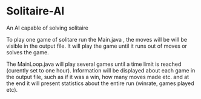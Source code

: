 # Solitaire-AI
An AI capable of solving solitaire

To play one game of solitare run the Main.java , the moves will be will be visible in the output file. It will play the game until it runs out of moves or solves the game.

The MainLoop.java will play several games until a time limit is reached (curently set to one hour). Information will be displayed about each game in the output file, such as if it was a win, how many moves made etc. and at the end it will present statistics about the entire run (winrate, games played etc).
